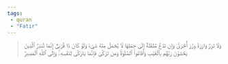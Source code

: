 ```yaml
---
tags: 
 - quran 
 - "Fatir"
---
```


> وَلَا تَزِرُ وَازِرَةٞ وِزۡرَ أُخۡرَىٰۚ وَإِن تَدۡعُ مُثۡقَلَةٌ إِلَىٰ حِمۡلِهَا لَا يُحۡمَلۡ مِنۡهُ شَيۡءٞ وَلَوۡ كَانَ ذَا قُرۡبَىٰٓۗ إِنَّمَا تُنذِرُ ٱلَّذِينَ يَخۡشَوۡنَ رَبَّهُم بِٱلۡغَيۡبِ وَأَقَامُواْ ٱلصَّلَوٰةَۚ وَمَن تَزَكَّىٰ فَإِنَّمَا يَتَزَكَّىٰ لِنَفۡسِهِۦۚ وَإِلَى ٱللَّهِ ٱلۡمَصِيرُ
